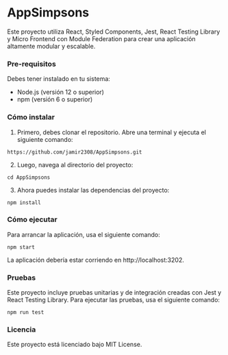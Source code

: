 # AppSimpsons

Este proyecto utiliza React, Styled Components, Jest, React Testing Library y Micro Frontend con Module Federation para crear una aplicación altamente modular y escalable.

### Pre-requisitos
Debes tener instalado en tu sistema:

* Node.js (versión 12 o superior)
* npm (versión 6 o superior)

### Cómo instalar
1. Primero, debes clonar el repositorio. Abre una terminal y ejecuta el siguiente comando:

```https://github.com/jamir2308/AppSimpsons.git```

2. Luego, navega al directorio del proyecto:

```cd AppSimpsons```

3. Ahora puedes instalar las dependencias del proyecto:

```npm install```

### Cómo ejecutar

Para arrancar la aplicación, usa el siguiente comando:

```npm start```

La aplicación debería estar corriendo en http://localhost:3202.

### Pruebas

Este proyecto incluye pruebas unitarias y de integración creadas con Jest y React Testing Library. Para ejecutar las pruebas, usa el siguiente comando:

```npm run test```

### Licencia
Este proyecto está licenciado bajo MIT License.
